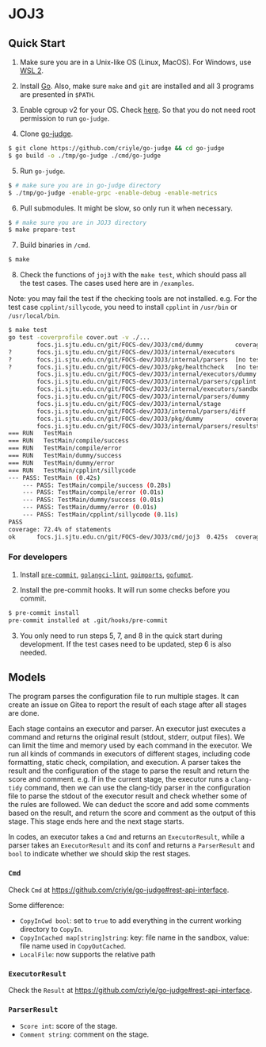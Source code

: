 # JOJ3

## Quick Start

1. Make sure you are in a Unix-like OS (Linux, MacOS). For Windows, use [WSL 2](https://learn.microsoft.com/en-us/windows/wsl/install).

2. Install [Go](https://go.dev/doc/install). Also, make sure `make` and `git` are installed and all 3 programs are presented in `$PATH`.

3. Enable cgroup v2 for your OS. Check [here](https://stackoverflow.com/a/73376219/13724598). So that you do not need root permission to run `go-judge`.

4. Clone [go-judge](https://github.com/criyle/go-judge).
```bash
$ git clone https://github.com/criyle/go-judge && cd go-judge
$ go build -o ./tmp/go-judge ./cmd/go-judge
```

5. Run `go-judge`.
```bash
$ # make sure you are in go-judge directory
$ ./tmp/go-judge -enable-grpc -enable-debug -enable-metrics
```

6. Pull submodules. It might be slow, so only run it when necessary.

```bash
$ # make sure you are in JOJ3 directory
$ make prepare-test
```

7. Build binaries in `/cmd`.

```bash
$ make
```

8. Check the functions of `joj3` with the `make test`, which should pass all the test cases. The cases used here are in `/examples`.

Note: you may fail the test if the checking tools are not installed. e.g. For the test case `cpplint/sillycode`, you need to install `cpplint` in `/usr/bin` or `/usr/local/bin`.

```bash
$ make test
go test -coverprofile cover.out -v ./...
        focs.ji.sjtu.edu.cn/git/FOCS-dev/JOJ3/cmd/dummy         coverage: 0.0% of statements
?       focs.ji.sjtu.edu.cn/git/FOCS-dev/JOJ3/internal/executors        [no test files]
?       focs.ji.sjtu.edu.cn/git/FOCS-dev/JOJ3/internal/parsers  [no test files]
?       focs.ji.sjtu.edu.cn/git/FOCS-dev/JOJ3/pkg/healthcheck   [no test files]
        focs.ji.sjtu.edu.cn/git/FOCS-dev/JOJ3/internal/executors/dummy          coverage: 0.0% of statements
        focs.ji.sjtu.edu.cn/git/FOCS-dev/JOJ3/internal/parsers/cpplint          coverage: 0.0% of statements
        focs.ji.sjtu.edu.cn/git/FOCS-dev/JOJ3/internal/executors/sandbox                coverage: 0.0% of statements
        focs.ji.sjtu.edu.cn/git/FOCS-dev/JOJ3/internal/parsers/dummy            coverage: 0.0% of statements
        focs.ji.sjtu.edu.cn/git/FOCS-dev/JOJ3/internal/stage            coverage: 0.0% of statements
        focs.ji.sjtu.edu.cn/git/FOCS-dev/JOJ3/internal/parsers/diff             coverage: 0.0% of statements
        focs.ji.sjtu.edu.cn/git/FOCS-dev/JOJ3/pkg/dummy         coverage: 0.0% of statements
        focs.ji.sjtu.edu.cn/git/FOCS-dev/JOJ3/internal/parsers/resultstatus             coverage: 0.0% of statements
=== RUN   TestMain
=== RUN   TestMain/compile/success
=== RUN   TestMain/compile/error
=== RUN   TestMain/dummy/success
=== RUN   TestMain/dummy/error
=== RUN   TestMain/cpplint/sillycode
--- PASS: TestMain (0.42s)
    --- PASS: TestMain/compile/success (0.28s)
    --- PASS: TestMain/compile/error (0.01s)
    --- PASS: TestMain/dummy/success (0.01s)
    --- PASS: TestMain/dummy/error (0.01s)
    --- PASS: TestMain/cpplint/sillycode (0.11s)
PASS
coverage: 72.4% of statements
ok      focs.ji.sjtu.edu.cn/git/FOCS-dev/JOJ3/cmd/joj3  0.425s  coverage: 72.4% of statements
```

### For developers

1. Install [`pre-commit`](https://pre-commit.com/), [`golangci-lint`](https://golangci-lint.run), [`goimports`](https://golang.org/x/tools/cmd/goimports), [`gofumpt`](https://github.com/mvdan/gofumpt).

2. Install the pre-commit hooks. It will run some checks before you commit.
```bash
$ pre-commit install
pre-commit installed at .git/hooks/pre-commit
```

3. You only need to run steps 5, 7, and 8 in the quick start during development. If the test cases need to be updated, step 6 is also needed.

## Models

The program parses the configuration file to run multiple stages. It can create an issue on Gitea to report the result of each stage after all stages are done.

Each stage contains an executor and parser. An executor just executes a command and returns the original result (stdout, stderr, output files). We can limit the time and memory used by each command in the executor. We run all kinds of commands in executors of different stages, including code formatting, static check, compilation, and execution. A parser takes the result and the configuration of the stage to parse the result and return the score and comment. e.g. If in the current stage, the executor runs a `clang-tidy` command, then we can use the clang-tidy parser in the configuration file to parse the stdout of the executor result and check whether some of the rules are followed. We can deduct the score and add some comments based on the result, and return the score and comment as the output of this stage. This stage ends here and the next stage starts.

In codes, an executor takes a `Cmd` and returns an `ExecutorResult`, while a parser takes an `ExecutorResult` and its conf and returns a `ParserResult` and `bool` to indicate whether we should skip the rest stages.

### `Cmd`

Check `Cmd` at <https://github.com/criyle/go-judge#rest-api-interface>.

Some difference:

-   `CopyInCwd bool`: set to `true` to add everything in the current working directory to `CopyIn`.
-   `CopyInCached map[string]string`: key: file name in the sandbox, value: file name used in `CopyOutCached`.
-   `LocalFile`: now supports the relative path

### `ExecutorResult`

Check the `Result` at <https://github.com/criyle/go-judge#rest-api-interface>.

### `ParserResult`

-   `Score int`: score of the stage.
-   `Comment string`: comment on the stage.
